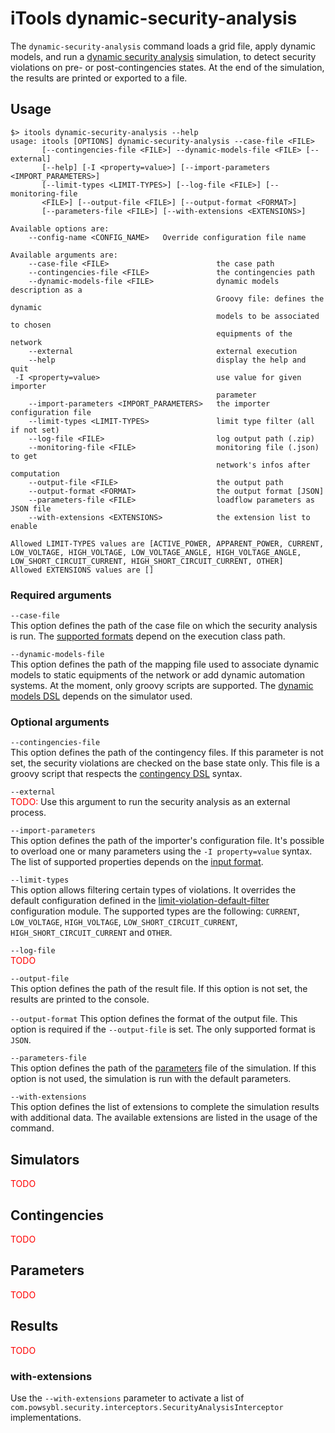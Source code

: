 # iTools dynamic-security-analysis

The `dynamic-security-analysis` command loads a grid file, apply dynamic models, and run a [dynamic security analysis](../../simulation/dynamic_security/index.md) simulation, to detect security violations on pre- or post-contingencies states. At the end of the simulation, the results are printed or exported to a file.

## Usage
```
$> itools dynamic-security-analysis --help
usage: itools [OPTIONS] dynamic-security-analysis --case-file <FILE>
       [--contingencies-file <FILE>] --dynamic-models-file <FILE> [--external]
       [--help] [-I <property=value>] [--import-parameters <IMPORT_PARAMETERS>]
       [--limit-types <LIMIT-TYPES>] [--log-file <FILE>] [--monitoring-file
       <FILE>] [--output-file <FILE>] [--output-format <FORMAT>]
       [--parameters-file <FILE>] [--with-extensions <EXTENSIONS>]

Available options are:
    --config-name <CONFIG_NAME>   Override configuration file name

Available arguments are:
    --case-file <FILE>                        the case path
    --contingencies-file <FILE>               the contingencies path
    --dynamic-models-file <FILE>              dynamic models description as a
                                              Groovy file: defines the dynamic
                                              models to be associated to chosen
                                              equipments of the network
    --external                                external execution
    --help                                    display the help and quit
 -I <property=value>                          use value for given importer
                                              parameter
    --import-parameters <IMPORT_PARAMETERS>   the importer configuration file
    --limit-types <LIMIT-TYPES>               limit type filter (all if not set)
    --log-file <FILE>                         log output path (.zip)
    --monitoring-file <FILE>                  monitoring file (.json) to get
                                              network's infos after computation
    --output-file <FILE>                      the output path
    --output-format <FORMAT>                  the output format [JSON]
    --parameters-file <FILE>                  loadflow parameters as JSON file
    --with-extensions <EXTENSIONS>            the extension list to enable

Allowed LIMIT-TYPES values are [ACTIVE_POWER, APPARENT_POWER, CURRENT,
LOW_VOLTAGE, HIGH_VOLTAGE, LOW_VOLTAGE_ANGLE, HIGH_VOLTAGE_ANGLE,
LOW_SHORT_CIRCUIT_CURRENT, HIGH_SHORT_CIRCUIT_CURRENT, OTHER]
Allowed EXTENSIONS values are []

```

### Required arguments

`--case-file`  
This option defines the path of the case file on which the security analysis is run. The [supported formats](../../grid_exchange_formats/index.md) depend on the execution class path.

`--dynamic-models-file`  
This option defines the path of the mapping file used to associate dynamic models to static equipments of the network or add dynamic automation systems. At the moment, only groovy scripts are supported. The [dynamic models DSL](../../simulation/dynamic/index.md#dynamic-models-mapping) depends on the simulator used.

### Optional arguments

`--contingencies-file`  
This option defines the path of the contingency files. If this parameter is not set, the security violations are checked on the base state only. This file is a groovy script that respects the [contingency DSL](../../simulation/security/contingency-dsl.md) syntax.

`--external`  
<span style="color: red">TODO:</span> Use this argument to run the security analysis as an external process.

`--import-parameters`  
This option defines the path of the importer's configuration file. It's possible to overload one or many parameters using the `-I property=value` syntax. The list of supported properties depends on the [input format](../../grid_exchange_formats/index.md).

`--limit-types`  
This option allows filtering certain types of violations. It overrides the default configuration defined in the [limit-violation-default-filter](../configuration/limit-violation-default-filter.md) configuration module. The supported types are the following: `CURRENT`, `LOW_VOLTAGE`, `HIGH_VOLTAGE`, `LOW_SHORT_CIRCUIT_CURRENT`, `HIGH_SHORT_CIRCUIT_CURRENT` and `OTHER`.

`--log-file`  
<span style="color: red">TODO</span>

`--output-file`  
This option defines the path of the result file. If this option is not set, the results are printed to the console.

`--output-format`
This option defines the format of the output file. This option is required if the `--output-file` is set. The only supported format is `JSON`.  

`--parameters-file`  
This option defines the path of the [parameters](#parameters) file of the simulation. If this option is not used, the simulation is run with the default parameters. 

`--with-extensions`  
This option defines the list of extensions to complete the simulation results with additional data. The available extensions are listed in the usage of the command.

## Simulators
<span style="color: red">TODO</span>

## Contingencies
<span style="color: red">TODO</span>

## Parameters
<span style="color: red">TODO</span>

## Results
<span style="color: red">TODO</span>

### with-extensions
Use the `--with-extensions` parameter to activate a list of `com.powsybl.security.interceptors.SecurityAnalysisInterceptor`
implementations.
